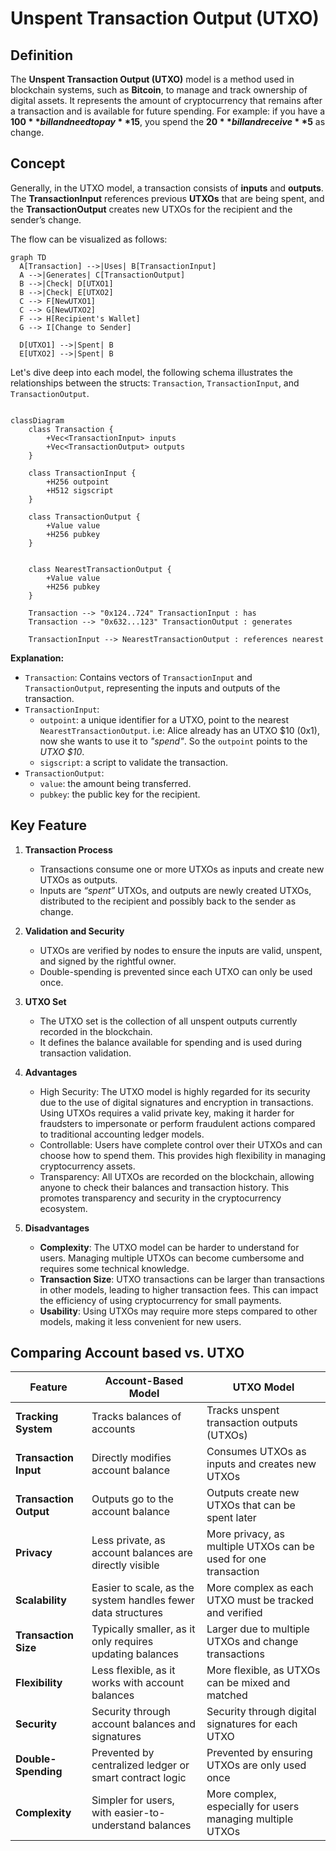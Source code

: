 # Unspent Transaction Output (UTXO)

## Definition

The **Unspent Transaction Output (UTXO)** model is a method used in blockchain systems, such as **Bitcoin**, to manage and track ownership of digital assets.
It represents the amount of cryptocurrency that remains after a transaction and is available for future spending.
For example: if you have a **$100** bill and need to pay **$15**, you spend the **$20** bill and receive **$5** as change.

## Concept


Generally, in the UTXO model, a transaction consists of **inputs** and **outputs**. The **TransactionInput** references previous **UTXOs** that are being spent, and the **TransactionOutput** creates new UTXOs for the recipient and the sender’s change. 

The flow can be visualized as follows:

```mermaid
graph TD
  A[Transaction] -->|Uses| B[TransactionInput]
  A -->|Generates| C[TransactionOutput]
  B -->|Check| D[UTXO1]
  B -->|Check| E[UTXO2]
  C --> F[NewUTXO1]
  C --> G[NewUTXO2]
  F --> H[Recipient's Wallet]
  G --> I[Change to Sender]

  D[UTXO1] -->|Spent| B
  E[UTXO2] -->|Spent| B
```


Let's dive deep into each model, the following schema illustrates the relationships between the structs: `Transaction`, `TransactionInput`, and `TransactionOutput`.

```mermaid

classDiagram
    class Transaction {
        +Vec<TransactionInput> inputs
        +Vec<TransactionOutput> outputs
    }

    class TransactionInput {
        +H256 outpoint
        +H512 sigscript
    }

    class TransactionOutput {
        +Value value
        +H256 pubkey
    }


    class NearestTransactionOutput {
        +Value value
        +H256 pubkey
    }

    Transaction --> "0x124..724" TransactionInput : has
    Transaction --> "0x632...123" TransactionOutput : generates

    TransactionInput --> NearestTransactionOutput : references nearest
```

**Explanation:**
- `Transaction`: Contains vectors of `TransactionInput` and `TransactionOutput`, representing the inputs and outputs of the transaction.
- `TransactionInput`: 
    - `outpoint`: a unique identifier for a UTXO, point to the nearest `NearestTransactionOutput`. i.e: Alice already has an UTXO $10 (0x1), now she wants to use it to _"spend"_. So the `outpoint` points to the _UTXO $10_.
    - `sigscript`: a script to validate the transaction.
- `TransactionOutput`: 
    - `value`: the amount being transferred.
    - `pubkey`: the public key for the recipient.


## Key Feature

1. **Transaction Process**  
   - Transactions consume one or more UTXOs as inputs and create new UTXOs as outputs.  
   - Inputs are _“spent”_ UTXOs, and outputs are newly created UTXOs, distributed to the recipient and possibly back to the sender as change.  

2. **Validation and Security**  
   - UTXOs are verified by nodes to ensure the inputs are valid, unspent, and signed by the rightful owner.  
   - Double-spending is prevented since each UTXO can only be used once.  

3. **UTXO Set**  
   - The UTXO set is the collection of all unspent outputs currently recorded in the blockchain.  
   - It defines the balance available for spending and is used during transaction validation.  

4. **Advantages**
    - High Security: The UTXO model is highly regarded for its security due to the use of digital signatures and encryption in transactions. Using UTXOs requires a valid private key, making it harder for fraudsters to impersonate or perform fraudulent actions compared to traditional accounting ledger models.
    - Controllable: Users have complete control over their UTXOs and can choose how to spend them. This provides high flexibility in managing cryptocurrency assets.
    - Transparency: All UTXOs are recorded on the blockchain, allowing anyone to check their balances and transaction history. This promotes transparency and security in the cryptocurrency ecosystem.

5. **Disadvantages**
    - **Complexity**: The UTXO model can be harder to understand for users. Managing multiple UTXOs can become cumbersome and requires some technical knowledge.
    - **Transaction Size**: UTXO transactions can be larger than transactions in other models, leading to higher transaction fees. This can impact the efficiency of using cryptocurrency for small payments.
    - **Usability**: Using UTXOs may require more steps compared to other models, making it less convenient for new users.

## Comparing Account based vs. UTXO

| Feature                     | Account-Based Model                                  | UTXO Model                                          |
|-----------------------------|------------------------------------------------------|-----------------------------------------------------|
| **Tracking System**          | Tracks balances of accounts                         | Tracks unspent transaction outputs (UTXOs)          |
| **Transaction Input**        | Directly modifies account balance                   | Consumes UTXOs as inputs and creates new UTXOs       |
| **Transaction Output**       | Outputs go to the account balance                   | Outputs create new UTXOs that can be spent later    |
| **Privacy**                  | Less private, as account balances are directly visible| More privacy, as multiple UTXOs can be used for one transaction |
| **Scalability**              | Easier to scale, as the system handles fewer data structures | More complex as each UTXO must be tracked and verified |
| **Transaction Size**         | Typically smaller, as it only requires updating balances | Larger due to multiple UTXOs and change transactions |
| **Flexibility**              | Less flexible, as it works with account balances    | More flexible, as UTXOs can be mixed and matched    |
| **Security**                 | Security through account balances and signatures    | Security through digital signatures for each UTXO   |
| **Double-Spending**          | Prevented by centralized ledger or smart contract logic | Prevented by ensuring UTXOs are only used once      |
| **Complexity**               | Simpler for users, with easier-to-understand balances | More complex, especially for users managing multiple UTXOs |
